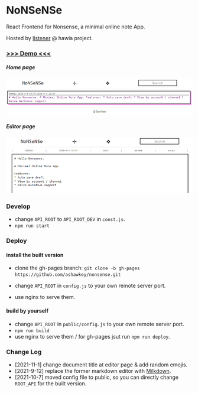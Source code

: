 # NoNSeNSe

React Frontend for Nonsense, a minimal online note App.

Hosted by [listener](https://github.com/ashawkey/listener.git) @ hawia project.


### [>>> Demo <<<](https://kiui.moe/nonsense/)


##### Home page

![editor](./img/home.png)

##### Editor page

![editor](./img/editor.png)


### Develop

* change `API_ROOT` to `API_ROOT_DEV` in `const.js`.
* ```npm run start```

### Deploy

#### install the built version
* clone the gh-pages branch: `git clone -b gh-pages https://github.com/ashawkey/nonsense.git`

* change `API_ROOT` in `config.js` to your own remote server port.
* use nginx to serve them.

#### build by yourself
* change `API_ROOT` in `public/config.js` to your own remote server port.
* ```npm run build```
* use nginx to serve them / for gh-pages jsut run ```npm run deploy```.


### Change Log
* [2021-11-1] change document title at editor page & add random emojis.
* [2021-9-12] replace the former markdown editor with [Milkdown](https://github.com/Saul-Mirone/milkdown).
* [2021-10-7] moved config file to public, so you can directly change `ROOT_API` for the built version.